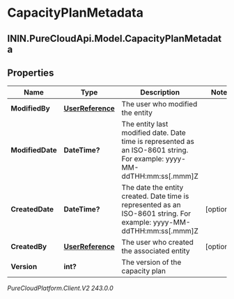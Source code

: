 # CapacityPlanMetadata

## ININ.PureCloudApi.Model.CapacityPlanMetadata

## Properties

|Name | Type | Description | Notes|
|------------ | ------------- | ------------- | -------------|
| **ModifiedBy** | [**UserReference**](UserReference) | The user who modified the entity | |
| **ModifiedDate** | **DateTime?** | The entity last modified date. Date time is represented as an ISO-8601 string. For example: yyyy-MM-ddTHH:mm:ss[.mmm]Z | |
| **CreatedDate** | **DateTime?** | The date the entity created. Date time is represented as an ISO-8601 string. For example: yyyy-MM-ddTHH:mm:ss[.mmm]Z | [optional] |
| **CreatedBy** | [**UserReference**](UserReference) | The user who created the associated entity | [optional] |
| **Version** | **int?** | The version of the capacity plan | |



_PureCloudPlatform.Client.V2 243.0.0_
